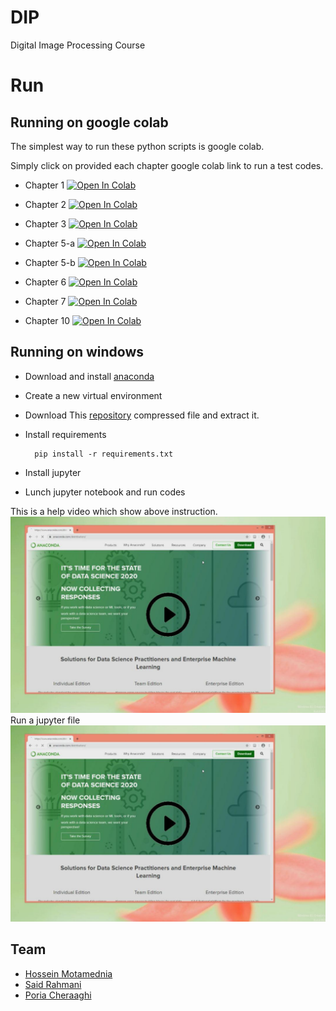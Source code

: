 # DIP
Digital Image Processing Course
# Run
## Running on google colab
The simplest way to run these python scripts is google colab.

Simply click on provided each chapter google colab link to run a test codes.

* Chapter 1 [![Open In Colab](https://colab.research.google.com/assets/colab-badge.svg)](https://colab.research.google.com/github/IVP-Lab/DIP/blob/master/Chp01.ipynb)

* Chapter 2 [![Open In Colab](https://colab.research.google.com/assets/colab-badge.svg)](https://colab.research.google.com/github/IVP-Lab/DIP/blob/master/Chp02.ipynb)

* Chapter 3 [![Open In Colab](https://colab.research.google.com/assets/colab-badge.svg)](https://colab.research.google.com/github/IVP-Lab/DIP/blob/master/Chp03(edge-detection).ipynb)

* Chapter 5-a [![Open In Colab](https://colab.research.google.com/assets/colab-badge.svg)](https://colab.research.google.com/github/IVP-Lab/DIP/blob/master/Chp05a(fourier%20transform).ipynp)

* Chapter 5-b [![Open In Colab](https://colab.research.google.com/assets/colab-badge.svg)](https://colab.research.google.com/github/IVP-Lab/DIP/blob/master/Chp05b(fourier%20transform).ipynb)

* Chapter 6 [![Open In Colab](https://colab.research.google.com/assets/colab-badge.svg)](https://colab.research.google.com/github/IVP-Lab/DIP/blob/master/Chp06(DCT).ipynb)

* Chapter 7 [![Open In Colab](https://colab.research.google.com/assets/colab-badge.svg)](https://colab.research.google.com/github/IVP-Lab/DIP/blob/master/Chp07(DWT).ipynb)

* Chapter 10 [![Open In Colab](https://colab.research.google.com/assets/colab-badge.svg)](https://colab.research.google.com/github/IVP-Lab/DIP/blob/master/Chp10(Audio_processing).ipynb)


## Running on windows
* Download and install [anaconda](https://www.anaconda.com/distribution/)
* Create a new virtual environment
* Download This [repository](https://github.com/IVP-Lab/DIP/archive/master.zip)
 compressed file and extract it.
* Install requirements

        pip install -r requirements.txt
        
* Install jupyter 
* Lunch jupyter notebook and run codes

This is a help video which show above instruction. 
[![](ReadMe/inst2.jpg)](https://www.aparat.com/v/Pa7Ap)
Run a jupyter file
[![](ReadMe/inst2.jpg)](https://www.aparat.com/v/zK8Y2)

## Team

- [Hossein Motamednia](hossein.mo.re@gmail.com)
- [Said Rahmani](rahmanisaid73@gmail.com)
- [Poria Cheraaghi](p.cheraaghi@gmail.com)
